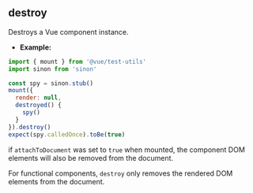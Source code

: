 ## destroy

Destroys a Vue component instance.

- **Example:**

```js
import { mount } from '@vue/test-utils'
import sinon from 'sinon'

const spy = sinon.stub()
mount({
  render: null,
  destroyed() {
    spy()
  }
}).destroy()
expect(spy.calledOnce).toBe(true)
```

if `attachToDocument` was set to `true` when mounted, the component DOM elements will
also be removed from the document.

For functional components, `destroy` only removes the rendered DOM elements from the document.
